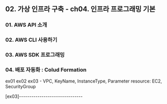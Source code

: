 ## 02. 가상 인프라 구축 - ch04. 인프라 프로그래밍 기본

### 01. AWS API 소개

### 02. AWS CLI 사용하기


### 03. AWS SDK 프로그래밍

### 04. 배포 자동화 : Colud Formation
ex01
ex02
ex03 - VPC, KeyName, InstanceType, Parameter
        resource: EC2, SecurityGroup

[ex03]-------------------------------


